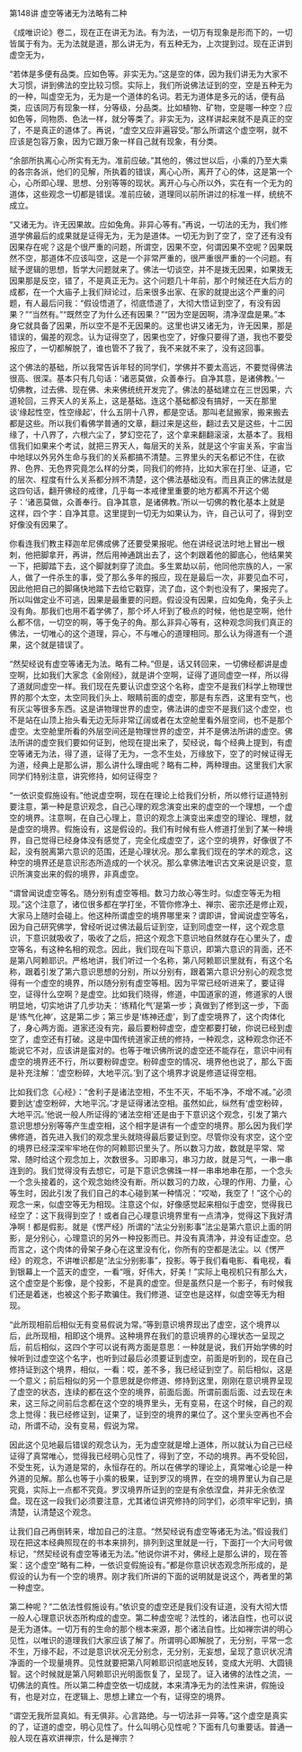 第148讲 虚空等诸无为法略有二种

《成唯识论》卷二，现在正在讲无为法。有为法，一切万有现象是形而下的，一切皆属于有为。无为法就是道，那么讲无为，有五种无为，上次提到过。现在正讲到虚空无为，

“若体是多便有品类。应如色等。非实无为。”这是空的体，因为我们讲无为大家不大习惯，讲到佛法的空比较习惯。实际上，我们所说佛法证到的空，空是五种无为的一种，叫虚空无为，无为是一个道体的名词。若无为道体是多元的话，便有品类，应该同万有现象一样，分等级，分品类。比如植物、矿物，空是哪一种空？应如色等，同物质、色法一样，就分等类了。非实无为，这样讲起来就不是真正的空了，不是真正的道体了。再说，“虚空又应非遍容受。”那么所谓这个虚空啊，就不应该是包容万象，因为它跟万象一样自己就有现象，有分类。

“余部所执离心心所实有无为。准前应破。”其他的，佛过世以后，小乘的乃至大乘的各宗各派，他们的见解，所执着的错误，离心心所，离开了心的体，这是第一个心，心所即心理、思想、分别等等的现状。离开心与心所以外，实在有一个无为的道体，这些观念一切都是错误。准前应破，道理同以前所讲过的标准一样，统统不成立。

“又诸无为。许无因果故。应如兔角。非异心等有。”再说，一切法的无为，我们修道学佛最后的成果就是证得无为，无为是道体。一切无为到了空了，空了还有没有因果存在呢？这是个很严重的问题，所谓空，因果不空，何谓因果不空呢？因果既然不空，那道体不应该叫空，这是一个非常严重的，很严重很严重的一个问题。有赋予逻辑的思想，哲学大问题就来了。佛法一切谈空，并不是拨无因果，如果拨无因果那是反空，错了，不是真正无为。这个问题几十年前，那个时候还在大后方的成都，在一个大庙子上我们辩论过，后来很多出家、在家的就提出这个严重的问题，有人最后问我：“假设悟道了，彻底悟道了，大彻大悟证到空了，有没有因果？”“当然有。”“既然空了为什么还有因果？”“因为空是因啊，清净涅盘是果。”本身它就具备了因果，所以空不是不无因果的。这里也讲又诸无为，许无因果，那是错误的，偏差的观念。认为证得空了，因果也空了，好像只要得了道，我也不要受报应了，一切都解脱了，谁也管不了我了，我不来就不来了，没有这回事。

这个佛法的基础，所以我常告诉年轻的同学们，学佛并不要太高远，不要觉得佛法很高、很深。基本只有几句话：‘诸恶莫做，众善奉行。自净其意，是诸佛教。’一切佛教，过去佛、现在佛、未来佛统统开发完了。佛法的基础建立在三世因果，六道轮回，三界天人的关系上，这是基础。连这个基础都没有搞好，一天在那里谈‘缘起性空，性空缘起’，什么五阴十八界，都是空话。那叫老鼠搬家，搬来搬去都是这些。所以我们看佛学普通的文章，翻过来是这些，翻过去又是这些，十二因缘了，十八界了，六根六尘了，梦幻空花了，这个拿来翻翻滚滚，太基本了。我相信我们如果来个考试，就把三界天人，每层天的关系，就是这个宇宙关系，宇宙当中地球以外另外生命与我们的关系都搞不清楚。三界里头的天名都记不住，在欲界、色界、无色界究竟怎么样的分类，同我们的修持，比如大家在打坐、证道，它的层次、程度有什么关系都分辨不清楚，这个佛法基础没有。而且真正的佛法就是这四句话，翻开佛经的戒律，几乎每一本戒律里重要的地方都离不开这个偈子：‘诸恶莫做，众善奉行。自净其意，是诸佛教。’所以一切佛的教化基本上就是这样，四个字：自净其意。这里提到一切无为如果认为，许，自己认可了，得到空好像没有因果了。

你看连我们教主释迦牟尼佛成佛了还要受果报呢。他在讲经说法时地上冒出一根刺，他把脚拿开，再讲，然后用神通跳出去了，这个刺跟着他的脚底心，他结果笑一下，把脚踏下去，这个脚就刺穿了流血。多生累劫以前，他同他宗族的人，一家人，做了一件杀生的事，受了那么多年的报应，现在是最后一次，非要见血不可，因此他把自己的脚痛快地踏下去给它戳穿，流了血，这个刺也没有了，果报完了。所以叫做定业不可逃，因果是最重要的问题。假设没有因果，应如兔角，兔子头上没有角。那我们也用不着学佛了，那个坏人坏到了极点的时候，他也是空啊，他什么都不信，一切空的啊，等于兔子的角。那么非异心等有，这种观念同我们真正的佛法，一切唯心的这个道理，异心，不与唯心的道理相同。那么认为得道有一个道果，这个就是错误了。

“然契经说有虚空等诸无为法。略有二种。”但是，话又转回来，一切佛经都讲是虚空啊，比如我们大家念《金刚经》，就是讲个空啊，证得了道同虚空一样，所以得了道就同虚空一样。我们现在先要认识虚空这个名称，虚空不是我们科学上物理世界的那个太空，太空同我们头上、眼睛前面的虚空，那是有东西，这里有空气，也有灰尘等很多东西。这是讲物理世界的虚空，佛法讲的虚空不是我们这个虚空，也不是站在山顶上抬头看无边无际非常辽阔或者在太空舱里看外层空间，也不是那个虚空。太空舱里所看的外层空间还是物理世界的虚空，并不是佛法所讲的虚空。佛法所讲的虚空我们要如何证到，他现在提出来了，契经说，每个经典上提到，有虚空等诸无为法，得了道，证得了无为，一念不生处，万缘放下，空了的时候证得无为道，经典上是那么讲，那么讲什么理由呢？略有二种，两种理由。这里我们大家同学们特别注意，讲究修持，如何证得空？

“一依识变假施设有。”他说虚空啊，现在在理论上给我们分析，所以修行证道特别要注意，第一种是意识观念，自己心理的观念演变出来的虚空的一个理想，一个虚空的境界。注意啊，在自己心理上，意识的观念上演变出来虚空的理论、理想，就是虚空的境界。假施设有，这是假设的。我们有时候有些人修道打坐到了某一种境界，自己觉得已经身体没有感觉了，完全化成虚空了，这个空的境界，好像很了不起，没有脱离第六意识的范围，还是心理状况。那么拿我们现在的学术的观念，这种空的境界还是意识形态所造成的一个状况。那么拿佛法唯识古文来说是识变，意识所演变出来的假的境界，非真虚空。

“谓曾闻说虚空等名。随分别有虚空等相。数习力故心等生时。似虚空等无为相现。”这个注意了，诸位很多都在学打坐，不管你修净土、禅宗、密宗还是修止观，大家马上随时会碰上。他这种所谓虚空的境界哪里来？谓即讲，曾闻说虚空等名，因为自己研究佛学，曾经听说过佛法最后证到空，证到同虚空一样，这个观念意识，下意识就吸收了，吸收了之后，把这个观念下意识地自然就存在心里头了，虚空等名，有这种名相的观念。因此，我们现在叫下意识，即第六意识的背面，还不是第八阿赖耶识。严格地讲，我们听过一个名称，第八阿赖耶识里就有，有这个名称，跟着引发了第六意识思想的分别，所以分别有，跟着第六意识分别心的观念觉得有一个虚空的境界，所以随分别有虚空等相。因为平常已经听进来了，要证得空，证得什么空啊？是虚空。比如我们晓得，修道，中国道家的道，修道家的人很明显地，切实地讲了几步功夫：‘练精化气’是第一步；真做到了修到这一步，下面是‘练气化神’，这是第二步；第三步是‘练神还虚’，到了虚空境界了，这个肉体化了，身心两方面。道家还没有完，最后要粉碎虚空，虚空都要打破，你说已经到虚空了，虚空还有打破。这是中国传统道家正统的修持，一种观念，这种观念你还不能说它不对，应该讲是蛮对的。也等于唯识佛所说的虚空还不能存在，意识中间有虚空的境界还不行，所以要粉碎虚空。粉碎虚空的情况、境界他也说了，那么下面是补充注解：‘虚空粉碎，大地平沉。’到了这个境界才说是修道证得空相。

比如我们念《心经》：“舍利子是诸法空相，不生不灭，不垢不净，不增不减。”必须要到达‘虚空粉碎，大地平沉。’才是证得诸法空相。虽然如此，纵然有‘虚空粉碎，大地平沉。’他说一般人所证得的‘诸法空相’还是由于下意识这个观念，引发了第六意识思想分别等等产生虚空相，这个相字是讲有一个虚空的境界。那么因为我们学佛修道，首先进入我们的观念里头就晓得最后要证到空。尽管你没有求空，这个空的境界已经深深牢牢地在你的阿赖耶识里头了。所以数习力故，数就是平常、常常、随时给这个观念加上，次数很多。习即串习，串习力故，就是习气，一串一串连到的。我们觉得没有去想它，可是下意识念佛珠一样一串串地串在那，一个念头一个念头接着的，这个观念始终没有断。所以数习的力故，心理的作用、力量，心等生时，因此引发了我们自己的本心碰到某一种情况：“哎呦，我空了！”这个心的观念一来，似虚空等无为相现。注意这个似，好像感觉起来相似于虚空，觉得我已经空了：这下我得到空了！或者自己心理意识境界里有一点清净，觉得这下我好清净啊！都是假影。就是《愣严经》所谓的“法尘分别影事”法尘是第六意识上面的阴影，是分别心，心理意识的另外一种投影而已。并没有真清净，并没有证虚空。总而言之，这个肉体的骨架子身心在这里没有化，你所有的空都是法尘。以《愣严经》的观念，不讲唯识都是“法尘分别影事”，投影。等于我们看电影、看电视，看到银幕上一个蓝天的虚空，一看“哦，好伟大，好美！”实际上电视机只有那么大，这个虚空是个影像，是个投影，不是真的虚空。但是虽然只是一个影子，有时候我们还是着迷，也被这个影子欺骗住。我们修道、证空也是这样，似虚空等无为相现。

“此所现相前后相似无有变易假说为常。”等到意识境界现出了虚空，这个境界以后，此所现相，相即这个境界。这种境界在我们的意识境界的心理状态一呈现之后，前后相似，这四个字可以说有两方面是意思：一种就是说，我们开始学佛的时候听到过虚空这个名字，也听到过最后必须要证到虚空，前面是听到的，现在自己修持证到这个境界，相似，一看：哎，差不多，我已经证到空了。前后相似，这是一个意义；前后相似的另一个意思就是你修道、修持到这里，刚刚在意识境界呈现了虚空的状态，连续的都在这个空的境界，前面后面。所谓前面后面、过去现在未来，这三际之间前后念都在这个空的境界里头，无有变易，在这个时候，自己的观念上觉得：我已经修证到，证果了，证到空的境界的果位了。这个里头空再也不会动，所谓不动，没有变易，假说为常。

因此这个见地最后错误的观念认为，无为虚空就是增上道体，所以就认为自己已经证得了真常唯心，觉得我已经明心见性了，得到了空，不动的境界。再不受轮回，不受生死，认为道是常的，永恒存在的。所以在佛学的理论上，真常唯心论是一种外道的见解。那么也等于小乘的极果，证到罗汉的境界，在空的境界里认为自己是究竟，实际上一点都不究竟。罗汉境界所证到的空是有余依涅盘，并非无余依涅盘。现在这一段我们必须要注意，尤其诸位讲究修持的同学们，必须牢牢记到，搞清楚，认清楚这个观念。

让我们自己再倒转来，增加自己的注意。“然契经说有虚空等诸无为法。”假设我们现在把这本经典照现在的书本来排列，排列到这里就是一行，下面打一个大问号做标记，“然契经说有虚空等诸无为法。”他说你讲不对，佛经上是那么讲的，现在答案：这个虚空“略有二种，一依识变假施设有。”都是你意识状态观念所形成的，是假设的认为有一个空的境界。刚才我们所讲的下面的说明就是说这个，两者里的第一种虚空。

第二种呢？“二依法性假施设有。”依识变的虚空还是我们没有证道，没有大彻大悟一般人心理意识状态所构成的虚空。第二种虚空呢？法性的，诸法自性，也可以说是无为道体。一切万有的生命的那个根本来源，那个诸法自性。比如禅宗讲的明心见性，以唯识的道理我们大家应该了解了。所谓明心即解脱了，无分别，平常一念不生，万缘不起，不过是意识状况无分别念，无分别，无妄想，呈现了意识状况清净面的一个现量境界。见性就要把第八阿赖耶识彻底地反转，变成大光明、大圆镜智。这个时候就是第八阿赖耶识光明面恢复了，呈现了。证入诸佛的法性之流，一切佛法的真性。所以第二种虚空依一切成就，本来清净无为的法性来讲，假施设有，也是对立，在逻辑上、思想上建立一个有，证得空的境界。

“谓空无我所显真如。有无俱非。心言路绝。与一切法非一异等。”这个虚空是真实的了，证道的虚空，明心见性了。什么叫明心见性呢？下面有几句重要话。普通一般人现在喜欢讲禅宗，什么是禅宗？
